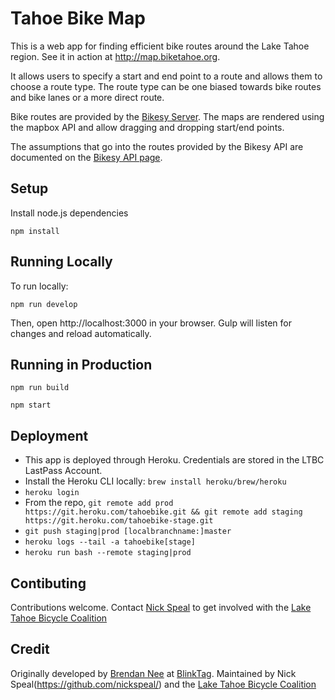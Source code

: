 # Tahoe Bike Map

This is a web app for finding efficient bike routes around the Lake Tahoe region. See it in action at http://map.biketahoe.org.

It allows users to specify a start and end point to a route and allows them to choose a route type. The route type can be one biased towards bike routes and bike lanes or a more direct route.

Bike routes are provided by the [Bikesy Server](https://github.com/brendannee/bikesy-server). The maps are rendered using the mapbox API and allow dragging and dropping start/end points.

The assumptions that go into the routes provided by the Bikesy API are documented on the [Bikesy API page](https://blog.bikesy.com/api/).

## Setup

Install node.js dependencies

    npm install

## Running Locally

To run locally:

    npm run develop

Then, open http://localhost:3000 in your browser. Gulp will listen for changes and reload automatically.

## Running in Production

    npm run build

    npm start

## Deployment

* This app is deployed through Heroku. Credentials are stored in the LTBC LastPass Account.
* Install the Heroku CLI locally: `brew install heroku/brew/heroku`
* `heroku login`
* From the repo, `git remote add prod https://git.heroku.com/tahoebike.git && git remote add staging https://git.heroku.com/tahoebike-stage.git`
* `git push staging|prod [localbranchname:]master`
* `heroku logs --tail -a tahoebike[stage]`
* `heroku run bash --remote staging|prod`

## Contibuting

Contributions welcome. Contact [Nick Speal](http://www.speal.ca/contact/) to get involved with the [Lake Tahoe Bicycle Coalition](https://wwww.tahoebike.org)

## Credit

Originally developed by [Brendan Nee](https://github.com/brendannee) at [BlinkTag](https://blinktag.com/). Maintained by Nick Speal(https://github.com/nickspeal/) and the [Lake Tahoe Bicycle Coalition](https://wwww.tahoebike.org)
